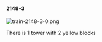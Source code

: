 #### 2148-3
![train-2148-3-0.png](https://github.com/lil-lab/nlvr/raw/master/nlvr/train/images/70/train-2148-3-0.png "train-2148-3-0.png")

There is 1 tower with 2 yellow blocks